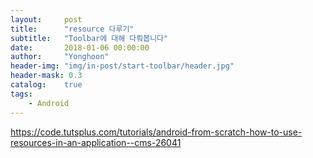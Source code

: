 ```yaml
---
layout:     post
title:      "resource 다루기"
subtitle:   "Toolbar에 대해 다뤄봅니다"
date:       2018-01-06 00:00:00
author:     "Yonghoon"
header-img: "img/in-post/start-toolbar/header.jpg"
header-mask: 0.3
catalog:    true
tags:
    - Android
---
```


https://code.tutsplus.com/tutorials/android-from-scratch-how-to-use-resources-in-an-application--cms-26041